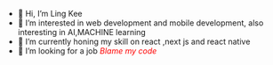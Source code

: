 - 👋 Hi, I’m Ling Kee 
- 👀 I’m interested in web development and mobile development, also interesting in AI,MACHINE learning
- 🌱 I’m currently honing my skill on react ,next js and react native
- 💞️ I’m looking for a job 
<i style="color:red;">Blame my code</i>
